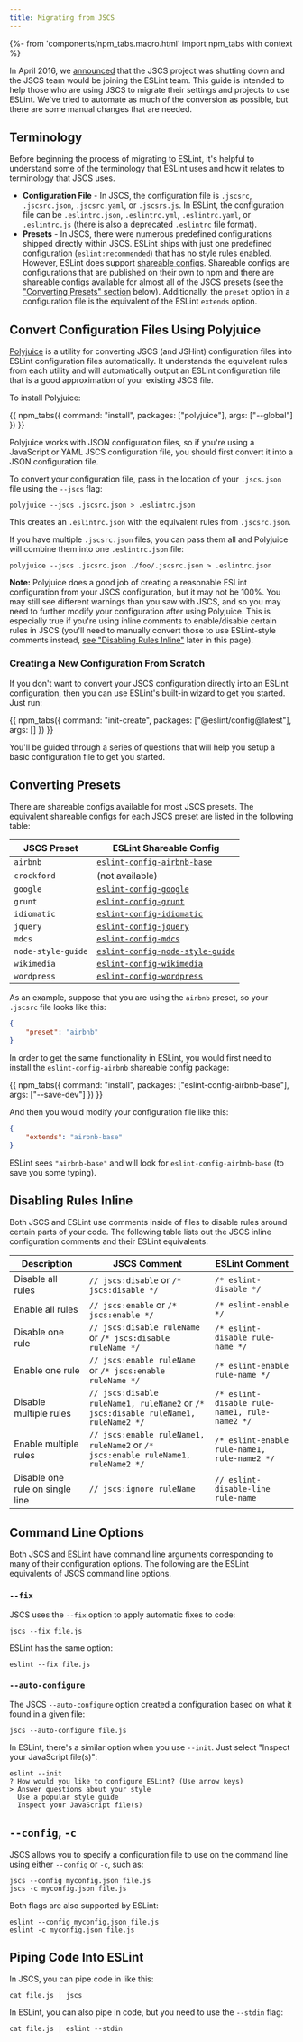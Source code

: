 ```yaml
---
title: Migrating from JSCS
---
```


{%- from 'components/npm_tabs.macro.html' import npm_tabs with context %}

In April 2016, we [announced](https://eslint.org/blog/2016/04/welcoming-jscs-to-eslint) that the JSCS project was shutting down and the JSCS team would be joining the ESLint team. This guide is intended to help those who are using JSCS to migrate their settings and projects to use ESLint. We've tried to automate as much of the conversion as possible, but there are some manual changes that are needed.

## Terminology

Before beginning the process of migrating to ESLint, it's helpful to understand some of the terminology that ESLint uses and how it relates to terminology that JSCS uses.

- **Configuration File** - In JSCS, the configuration file is `.jscsrc`, `.jscsrc.json`, `.jscsrc.yaml`, or `.jscsrs.js`. In ESLint, the configuration file can be `.eslintrc.json`, `.eslintrc.yml`, `.eslintrc.yaml`, or `.eslintrc.js` (there is also a deprecated `.eslintrc` file format).
- **Presets** - In JSCS, there were numerous predefined configurations shipped directly within JSCS. ESLint ships with just one predefined configuration (`eslint:recommended`) that has no style rules enabled. However, ESLint does support [shareable configs](../extend/shareable-configs). Shareable configs are configurations that are published on their own to npm and there are shareable configs available for almost all of the JSCS presets (see [the "Converting Presets" section](#converting-presets) below). Additionally, the `preset` option in a configuration file is the equivalent of the ESLint `extends` option.

## Convert Configuration Files Using Polyjuice

[Polyjuice](https://github.com/brenolf/polyjuice) is a utility for converting JSCS (and JSHint) configuration files into ESLint configuration files automatically. It understands the equivalent rules from each utility and will automatically output an ESLint configuration file that is a good approximation of your existing JSCS file.

To install Polyjuice:

{{ npm_tabs({
    command: "install",
    packages: ["polyjuice"],
    args: ["--global"]
}) }}

Polyjuice works with JSON configuration files, so if you're using a JavaScript or YAML JSCS configuration file, you should first convert it into a JSON configuration file.

To convert your configuration file, pass in the location of your `.jscs.json` file using the `--jscs` flag:

```shell
polyjuice --jscs .jscsrc.json > .eslintrc.json
```

This creates an `.eslintrc.json` with the equivalent rules from `.jscsrc.json`.

If you have multiple `.jscsrc.json` files, you can pass them all and Polyjuice will combine them into one `.eslintrc.json` file:

```shell
polyjuice --jscs .jscsrc.json ./foo/.jscsrc.json > .eslintrc.json
```

**Note:** Polyjuice does a good job of creating a reasonable ESLint configuration from your JSCS configuration, but it may not be 100%. You may still see different warnings than you saw with JSCS, and so you may need to further modify your configuration after using Polyjuice. This is especially true if you're using inline comments to enable/disable certain rules in JSCS (you'll need to manually convert those to use ESLint-style comments instead, [see "Disabling Rules Inline"](#disabling-rules-inline) later in this page).

### Creating a New Configuration From Scratch

If you don't want to convert your JSCS configuration directly into an ESLint configuration, then you can use ESLint's built-in wizard to get you started. Just run:

{{ npm_tabs({
    command: "init-create",
    packages: ["@eslint/config@latest"],
    args: []
}) }}

You'll be guided through a series of questions that will help you setup a basic configuration file to get you started.

## Converting Presets

There are shareable configs available for most JSCS presets. The equivalent shareable configs for each JSCS preset are listed in the following table:

| **JSCS Preset**    | **ESLint Shareable Config**                                                                                        |
| ------------------ | ------------------------------------------------------------------------------------------------------------------ |
| `airbnb`           | [`eslint-config-airbnb-base`](https://github.com/airbnb/javascript/tree/master/packages/eslint-config-airbnb-base) |
| `crockford`        | (not available)                                                                                                    |
| `google`           | [`eslint-config-google`](https://github.com/google/eslint-config-google)                                           |
| `grunt`            | [`eslint-config-grunt`](https://github.com/markelog/eslint-config-grunt)                                           |
| `idiomatic`        | [`eslint-config-idiomatic`](https://github.com/jamespamplin/eslint-config-idiomatic)                               |
| `jquery`           | [`eslint-config-jquery`](https://github.com/jquery/eslint-config-jquery)                                           |
| `mdcs`             | [`eslint-config-mdcs`](https://github.com/zz85/mrdoobapproves)                                                     |
| `node-style-guide` | [`eslint-config-node-style-guide`](https://github.com/pdehaan/eslint-config-node-style-guide)                      |
| `wikimedia`        | [`eslint-config-wikimedia`](https://github.com/wikimedia/eslint-config-wikimedia)                                  |
| `wordpress`        | [`eslint-config-wordpress`](https://github.com/WordPress-Coding-Standards/eslint-config-wordpress)                 |

As an example, suppose that you are using the `airbnb` preset, so your `.jscsrc` file looks like this:

```json
{
	"preset": "airbnb"
}
```

In order to get the same functionality in ESLint, you would first need to install the `eslint-config-airbnb` shareable config package:

{{ npm_tabs({
    command: "install",
    packages: ["eslint-config-airbnb-base"],
    args: ["--save-dev"]
}) }}

And then you would modify your configuration file like this:

```json
{
	"extends": "airbnb-base"
}
```

ESLint sees `"airbnb-base"` and will look for `eslint-config-airbnb-base` (to save you some typing).

## Disabling Rules Inline

Both JSCS and ESLint use comments inside of files to disable rules around certain parts of your code. The following table lists out the JSCS inline configuration comments and their ESLint equivalents.

| **Description**                 | **JSCS Comment**                                                                    | **ESLint Comment**                            |
| ------------------------------- | ----------------------------------------------------------------------------------- | --------------------------------------------- |
| Disable all rules               | `// jscs:disable` or `/* jscs:disable */`                                           | `/* eslint-disable */`                        |
| Enable all rules                | `// jscs:enable` or `/* jscs:enable */`                                             | `/* eslint-enable */`                         |
| Disable one rule                | `// jscs:disable ruleName` or `/* jscs:disable ruleName */`                         | `/* eslint-disable rule-name */`              |
| Enable one rule                 | `// jscs:enable ruleName` or `/* jscs:enable ruleName */`                           | `/* eslint-enable rule-name */`               |
| Disable multiple rules          | `// jscs:disable ruleName1, ruleName2` or `/* jscs:disable ruleName1, ruleName2 */` | `/* eslint-disable rule-name1, rule-name2 */` |
| Enable multiple rules           | `// jscs:enable ruleName1, ruleName2` or `/* jscs:enable ruleName1, ruleName2 */`   | `/* eslint-enable rule-name1, rule-name2 */`  |
| Disable one rule on single line | `// jscs:ignore ruleName`                                                           | `// eslint-disable-line rule-name`            |

## Command Line Options

Both JSCS and ESLint have command line arguments corresponding to many of their configuration options. The following are the ESLint equivalents of JSCS command line options.

### `--fix`

JSCS uses the `--fix` option to apply automatic fixes to code:

```shell
jscs --fix file.js
```

ESLint has the same option:

```shell
eslint --fix file.js
```

### `--auto-configure`

The JSCS `--auto-configure` option created a configuration based on what it found in a given file:

```shell
jscs --auto-configure file.js
```

In ESLint, there's a similar option when you use `--init`. Just select "Inspect your JavaScript file(s)":

```shell
eslint --init
? How would you like to configure ESLint? (Use arrow keys)
> Answer questions about your style
  Use a popular style guide
  Inspect your JavaScript file(s)
```

## `--config`, `-c`

JSCS allows you to specify a configuration file to use on the command line using either `--config` or `-c`, such as:

```shell
jscs --config myconfig.json file.js
jscs -c myconfig.json file.js
```

Both flags are also supported by ESLint:

```shell
eslint --config myconfig.json file.js
eslint -c myconfig.json file.js
```

## Piping Code Into ESLint

In JSCS, you can pipe code in like this:

```shell
cat file.js | jscs
```

In ESLint, you can also pipe in code, but you need to use the `--stdin` flag:

```shell
cat file.js | eslint --stdin
```

